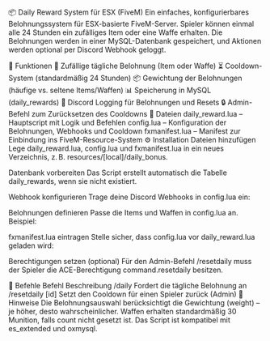 📦 Daily Reward System für ESX (FiveM)
Ein einfaches, konfigurierbares Belohnungssystem für ESX-basierte FiveM-Server. Spieler können einmal alle 24 Stunden ein zufälliges Item oder eine Waffe erhalten. Die Belohnungen werden in einer MySQL-Datenbank gespeichert, und Aktionen werden optional per Discord Webhook geloggt.

🔧 Funktionen
🎁 Zufällige tägliche Belohnung (Item oder Waffe)
⏳ Cooldown-System (standardmäßig 24 Stunden)
📦 Gewichtung der Belohnungen (häufige vs. seltene Items/Waffen)
📊 Speicherung in MySQL (daily_rewards)
📢 Discord Logging für Belohnungen und Resets
🔒 Admin-Befehl zum Zurücksetzen des Cooldowns
📂 Dateien
daily_reward.lua – Hauptscript mit Logik und Befehlen
config.lua – Konfiguration der Belohnungen, Webhooks und Cooldown
fxmanifest.lua – Manifest zur Einbindung ins FiveM-Resource-System
⚙️ Installation
Dateien hinzufügen
Lege daily_reward.lua, config.lua und fxmanifest.lua in ein neues Verzeichnis, z. B. resources/[local]/daily_bonus.

Datenbank vorbereiten
Das Script erstellt automatisch die Tabelle daily_rewards, wenn sie nicht existiert.

Webhook konfigurieren
Trage deine Discord Webhooks in config.lua ein:


Belohnungen definieren
Passe die Items und Waffen in config.lua an. Beispiel:


fxmanifest.lua eintragen Stelle sicher, dass config.lua vor daily_reward.lua geladen wird:


Berechtigungen setzen (optional)
Für den Admin-Befehl /resetdaily muss der Spieler die ACE-Berechtigung command.resetdaily besitzen.

📜 Befehle
Befehl	Beschreibung
/daily	Fordert die tägliche Belohnung an
/resetdaily [id]	Setzt den Cooldown für einen Spieler zurück (Admin)
🧠 Hinweise
Die Belohnungsauswahl berücksichtigt die Gewichtung (weight) – je höher, desto wahrscheinlicher.
Waffen erhalten standardmäßig 30 Munition, falls count nicht gesetzt ist.
Das Script ist kompatibel mit es_extended und oxmysql.